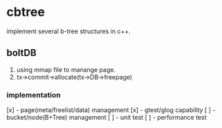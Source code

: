 # cbtree

implement several b-tree structures in c++.

## boltDB

1. using mmap file to manange page.
2. tx->commit->allocate(tx->DB->freepage)

### implementation

[x] - page(meta/freelist/data) management
[x] - gtest/glog capability
[ ] - bucket/node(B+Tree) management
[ ] - unit test
[ ] - performance test